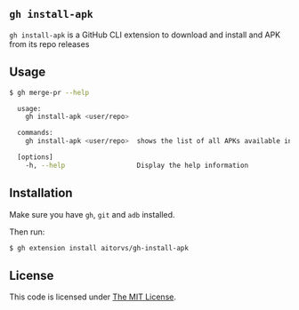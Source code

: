 ## `gh install-apk`
`gh install-apk` is a GitHub CLI extension to download and install and APK from its repo releases

## Usage

```bash
$ gh merge-pr --help

  usage:
    gh install-apk <user/repo>

  commands:
    gh install-apk <user/repo>  shows the list of all APKs available in the user/repo repository

  [options]
    -h, --help                  Display the help information
```

## Installation
Make sure you have `gh`, `git` and `adb` installed.

Then run:
```bash
$ gh extension install aitorvs/gh-install-apk
```

## License

This code is licensed under [The MIT License](./LICENSE).
